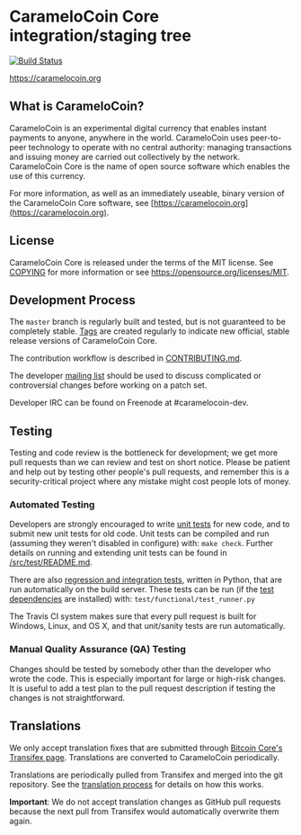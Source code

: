 CarameloCoin Core integration/staging tree
=====================================

[![Build Status](https://travis-ci.org/caramelocoin-project/caramelocoin.svg?branch=master)](https://travis-ci.org/caramelocoin-project/caramelocoin)

https://caramelocoin.org

What is CarameloCoin?
----------------

CarameloCoin is an experimental digital currency that enables instant payments to
anyone, anywhere in the world. CarameloCoin uses peer-to-peer technology to operate
with no central authority: managing transactions and issuing money are carried
out collectively by the network. CarameloCoin Core is the name of open source
software which enables the use of this currency.

For more information, as well as an immediately useable, binary version of
the CarameloCoin Core software, see [https://caramelocoin.org](https://caramelocoin.org).

License
-------

CarameloCoin Core is released under the terms of the MIT license. See [COPYING](COPYING) for more
information or see https://opensource.org/licenses/MIT.

Development Process
-------------------

The `master` branch is regularly built and tested, but is not guaranteed to be
completely stable. [Tags](https://github.com/caramelocoin-project/caramelocoin/tags) are created
regularly to indicate new official, stable release versions of CarameloCoin Core.

The contribution workflow is described in [CONTRIBUTING.md](CONTRIBUTING.md).

The developer [mailing list](https://groups.google.com/forum/#!forum/caramelocoin-dev)
should be used to discuss complicated or controversial changes before working
on a patch set.

Developer IRC can be found on Freenode at #caramelocoin-dev.

Testing
-------

Testing and code review is the bottleneck for development; we get more pull
requests than we can review and test on short notice. Please be patient and help out by testing
other people's pull requests, and remember this is a security-critical project where any mistake might cost people
lots of money.

### Automated Testing

Developers are strongly encouraged to write [unit tests](src/test/README.md) for new code, and to
submit new unit tests for old code. Unit tests can be compiled and run
(assuming they weren't disabled in configure) with: `make check`. Further details on running
and extending unit tests can be found in [/src/test/README.md](/src/test/README.md).

There are also [regression and integration tests](/test), written
in Python, that are run automatically on the build server.
These tests can be run (if the [test dependencies](/test) are installed) with: `test/functional/test_runner.py`

The Travis CI system makes sure that every pull request is built for Windows, Linux, and OS X, and that unit/sanity tests are run automatically.

### Manual Quality Assurance (QA) Testing

Changes should be tested by somebody other than the developer who wrote the
code. This is especially important for large or high-risk changes. It is useful
to add a test plan to the pull request description if testing the changes is
not straightforward.

Translations
------------

We only accept translation fixes that are submitted through [Bitcoin Core's Transifex page](https://www.transifex.com/projects/p/bitcoin/).
Translations are converted to CarameloCoin periodically.

Translations are periodically pulled from Transifex and merged into the git repository. See the
[translation process](doc/translation_process.md) for details on how this works.

**Important**: We do not accept translation changes as GitHub pull requests because the next
pull from Transifex would automatically overwrite them again.
